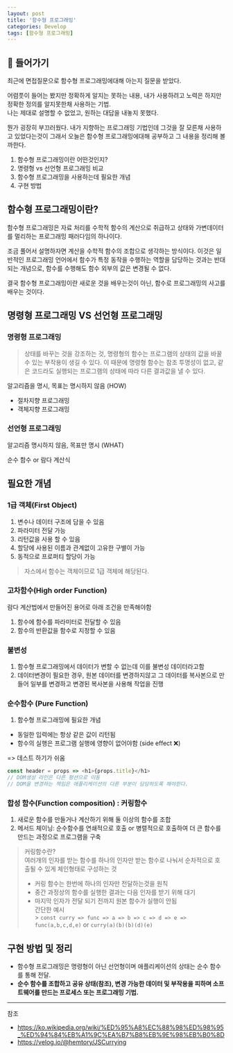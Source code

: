 ```yaml
---
layout: post
title: '함수형 프로그래밍'
categories: Develop
tags: [함수형 프로그래밍]
---
```


## 📖 들어가기

최근에 면접질문으로 함수형 프로그래밍에대해 아는지 질문을 받았다.

어렴풋이 들어는 봤지만 정확하게 알지는 못하는 내용, 내가 사용하려고 노력은 하지만 정확한 정의를 알지못한채 사용하는 기법. <br>
나는 제대로 설명할 수 없었고, 원하는 대답을 내놓지 못했다.

뭔가 굉장히 부끄러웠다. 내가 지향하는 프로그래밍 기법인데 그것을 잘 모른채 사용하고 있었다는것이 그래서 오늘은 함수형 프로그래밍에대해 공부하고 그 내용을 정리해 볼까한다.

1. 함수형 프로그래밍이란 어떤것인지?
2. 명령형 vs 선언형 프로그래밍 비교
3. 함수형 프로그래밍을 사용하는데 필요한 개념
4. 구현 방법

## 함수형 프로그래밍이란?

함수형 프로그래밍은 자료 처리를 수학적 함수의 계산으로 취급하고 상태와 가변데이터를 멀리하는 프로그래밍 패러다임의 하나이다.

조금 풀어서 설명하자면 계산을 수학적 함수의 조합으로 생각하는 방식이다. 이것은 일반적인 프로그래밍 언어에서 함수가 특정 동작을 수행하는 역할을 담당하는 것과는 반대되는 개념으로, 함수를 수행해도 함수 외부의 값은 변경될 수 없다.

결국 함수형 프로그래밍이란 새로운 것을 배우는것이 아닌, 함수로 프로그래밍의 사고를 배우는 것이다.

## 명령형 프로그래밍 VS 선언형 프로그래밍

### 명령형 프로그래밍

> 상태를 바꾸는 것을 강조하는 것, 명령형의 함수는 프로그램의 상태의 값을 바꿀 수 있는 부작용이 생길 수 있다. 이 때문에 명령형 함수는 참조 투명성이 없고, 같은 코드라도 실행되는 프로그램의 상태에 따라 다른 결과값을 낼 수 있다.

알고리즘을 명시, 목표는 명시하지 않음 (HOW)

- 절차지향 프로그래밍
- 객체지향 프로그래밍

### 선언형 프로그래밍

알고리즘 명시하지 않음, 목표만 명시 (WHAT)

순수 함수 or 람다 계산식

## 필요한 개념

### 1급 객체(First Object)

1. 변수나 데이터 구조에 담을 수 있음
2. 파라미터 전달 가능
3. 리턴값을 사용 할 수 있음
4. 할당에 사용된 이름과 관계없이 고유한 구별이 가능
5. 동적으로 프로퍼티 할당이 가능

> 자스에서 함수는 객체이므로 1급 객체에 해당된다.

### 고차함수(High order Function)

람다 계산법에서 만들어진 용어로 아래 조건을 만족해야함

1. 함수에 함수를 파라미터로 전달할 수 있음
2. 함수의 반환값을 함수로 지정할 수 있음

### 불변성

1. 함수형 프로그래밍에서 데이터가 변할 수 없는데 이를 불변성 데이터라고함
2. 데이터변경이 필요한 경우, 원본 데이터를 변경하지않고 그 데이터를 복사본으로 만들어 일부를 변경하고 변경된 복사본을 사용해 작업을 진행

### 순수함수 (Pure Function)

1. 함수형 프로그래밍에 필요한 개념

- 동일한 입력에는 항상 같은 값이 리턴됨
- 함수의 실행은 프로그램 실행에 영향이 없어야함 (side effect ❌)

=> 데스트 하기가 쉬움

```js
const header = props => <h1>{props.title}</h1>
// DOM생성 라인은 다른 펑션으로 이동
// DOM을 변경하는 책임은 애플리케이션의 다른 부분이 담당하도록 해야한다.
```

### 합성 함수(Function composition) : 커링함수

1. 새로운 함수를 만들거나 계산하기 위해 둘 이상의 함수를 조합
2. 메서드 체이닝: 순수함수를 연쇄적으로 호출 or 병렬적으로 호출하여 더 큰 함수를 만드는 과정으로 프로그램을 구축

> 커링함수란?<br>
> 여러개의 인자를 받는 함수를 하나의 인자만 받는 함수로 나눠서 순차적으로 호출될 수 있게 체인형태로 구성하는 것 <br>
>
> - 커링 함수는 한번에 하나의 인자만 전달하는것을 원칙 <br>
> - 중간 과정상의 함수를 실행한 결과는 다음 인자를 받기 위해 대기 <br>
> - 마지막 인자가 전달 되기 전까지 원본 함수가 실행이 안됨 <br>
>   간단한 예시 <br> > `const curry => func => a => b => c => d => e => func(a,b,c,d,e)` or `curry(a)(b)(b)(d)(e)`

## 구현 방법 및 정리

- 함수형 프로그래밍은 명령형이 아닌 선언형이며 애플리케이션의 상태는 순수 함수를 통해 전달.
- **순수 함수를 조합하고 공유 상태(참조), 변경 가능한 데이터 및 부작용을 피하며 소프트웨어를 만드는 프로세스 또는 프로그래밍 기법.**

---

참조

- <https://ko.wikipedia.org/wiki/%ED%95%A8%EC%88%98%ED%98%95_%ED%94%84%EB%A1%9C%EA%B7%B8%EB%9E%98%EB%B0%8D>
- <https://velog.io/@hemtory/JSCurrying>
